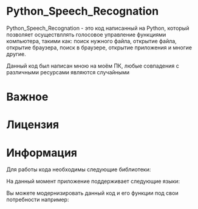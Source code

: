 # Python_Speech_Recognation

Python_Speech_Recognation - это код написанный на Python, который позволяет осуществллять голосовое управление функциями компьютера, такими как: поиск нужного файла, открытие файла, открытие браузера, поиск в браузере, открытие приложения и многие другие.

Данный код был написан мною на моём ПК, любые совпадения с различными ресурсами являются случайными

# Важное

# Лицензия

# Информация

Для работы кода необходимы следующие библиотеки:

На данный момент приложение поддерживает следующие языки:

Вы можете модернизировать данный код и его функции под свои потребности например:

